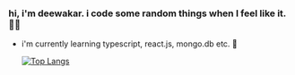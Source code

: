### hi, i'm deewakar. i code some random things when I feel like it. 👋🏻

  - i'm currently learning typescript, react.js, mongo.db etc. 🌱


    [![Top Langs](https://github-readme-stats.vercel.app/api/top-langs/?username=deewakar-k&bg_color=17181c&text_color=e4e5e7&icon_color=B6C4B6&title_color=fa3867)](https://github.com/anuraghazra/github-readme-stats/nocache=1)

